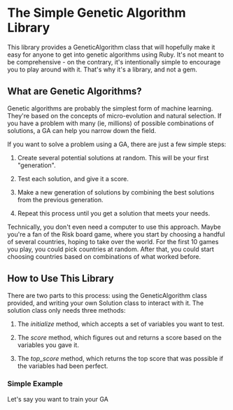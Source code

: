 # The Simple Genetic Algorithm Library

This library provides a GeneticAlgorithm class that will hopefully make it easy
for anyone to get into genetic algorithms using Ruby. It's not meant to be comprehensive - 
on the contrary, it's intentionally simple to encourage you to play around with it. That's
why it's a library, and not a gem.

## What are Genetic Algorithms?

Genetic algorithms are probably the simplest form of machine learning. They're based on the 
concepts of micro-evolution and natural selection. If you have a problem with many 
(ie, millions) of possible combinations of solutions, a GA can help you narrow down
the field.

If you want to solve a problem using a GA, there are just a few simple steps:

1. Create several potential solutions at random. This will be your first "generation".

2. Test each solution, and give it a score.

3. Make a new generation of solutions by combining the best solutions from the previous generation.

4. Repeat this process until you get a solution that meets your needs.

Technically, you don't even need a computer to use this approach. Maybe you're a fan of the 
Risk board game, where you start by choosing a handful of several countries, hoping to take
over the world. For the first 10 games you play, you could pick countries at random. After that, 
you could start choosing countries based on combinations of what worked before. 

## How to Use This Library

There are two parts to this process: using the GeneticAlgorithm class provided, and writing your own
Solution class to interact with it. The solution class only needs three methods:

1. The *initialize* method, which accepts a set of variables you want to test.

2. The *score* method, which figures out and returns a score based on the variables you gave it.

3. The *top_score* method, which returns the top score that was possible if the variables had been perfect.

### Simple Example

Let's say you want to train your GA 